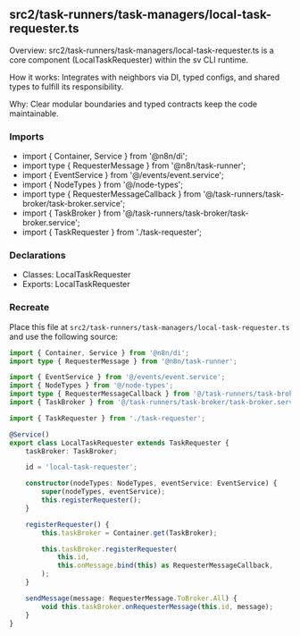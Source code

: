 ## src2/task-runners/task-managers/local-task-requester.ts

Overview: src2/task-runners/task-managers/local-task-requester.ts is a core component (LocalTaskRequester) within the sv CLI runtime.

How it works: Integrates with neighbors via DI, typed configs, and shared types to fulfill its responsibility.

Why: Clear modular boundaries and typed contracts keep the code maintainable.

### Imports

- import { Container, Service } from '@n8n/di';
- import type { RequesterMessage } from '@n8n/task-runner';
- import { EventService } from '@/events/event.service';
- import { NodeTypes } from '@/node-types';
- import type { RequesterMessageCallback } from '@/task-runners/task-broker/task-broker.service';
- import { TaskBroker } from '@/task-runners/task-broker/task-broker.service';
- import { TaskRequester } from './task-requester';

### Declarations

- Classes: LocalTaskRequester
- Exports: LocalTaskRequester

### Recreate

Place this file at `src2/task-runners/task-managers/local-task-requester.ts` and use the following source:

```ts
import { Container, Service } from '@n8n/di';
import type { RequesterMessage } from '@n8n/task-runner';

import { EventService } from '@/events/event.service';
import { NodeTypes } from '@/node-types';
import type { RequesterMessageCallback } from '@/task-runners/task-broker/task-broker.service';
import { TaskBroker } from '@/task-runners/task-broker/task-broker.service';

import { TaskRequester } from './task-requester';

@Service()
export class LocalTaskRequester extends TaskRequester {
	taskBroker: TaskBroker;

	id = 'local-task-requester';

	constructor(nodeTypes: NodeTypes, eventService: EventService) {
		super(nodeTypes, eventService);
		this.registerRequester();
	}

	registerRequester() {
		this.taskBroker = Container.get(TaskBroker);

		this.taskBroker.registerRequester(
			this.id,
			this.onMessage.bind(this) as RequesterMessageCallback,
		);
	}

	sendMessage(message: RequesterMessage.ToBroker.All) {
		void this.taskBroker.onRequesterMessage(this.id, message);
	}
}

```
